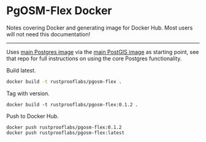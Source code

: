 # PgOSM-Flex Docker

Notes covering Docker and generating image for Docker Hub.  Most users will
not need this documentation!

----

Uses [main Postgres image](https://hub.docker.com/_/postgres/) via the [main PostGIS image](https://hub.docker.com/r/postgis/postgis) as starting point, see that
repo for full instructions on using the core Postgres functionality.

Build latest.

```bash
docker build -t rustprooflabs/pgosm-flex .
```


Tag with version.

```
docker build -t rustprooflabs/pgosm-flex:0.1.2 .
```

Push to Docker Hub.

```
docker push rustprooflabs/pgosm-flex:0.1.2
docker push rustprooflabs/pgosm-flex:latest
```
